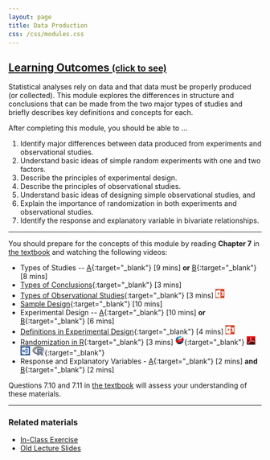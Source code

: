 ```yaml
---
layout: page
title: Data Production
css: /css/modules.css
---
```


<div class="panel-group-ILOs">
  <div class="panel panel-default">
    <div class="panel-heading">
      <h2 class="panel-title">
        <a data-toggle="collapse" href="#ILOs">Learning Outcomes <small>(click to see)</small></a>
      </h2>
    </div>
    <div id="ILOs" class="panel-collapse collapse">
      <div class="panel-body">
Statistical analyses rely on data and that data must be properly produced (or collected).  This module explores the differences in structure and conclusions that can be made from the two major types of studies and briefly describes key definitions and concepts for each.

<p>After completing this module, you should be able to ...</p>

<ol>
  <li>Identify major differences between data produced from experiments and observational studies.</li>
  <li>Understand basic ideas of simple random experiments with one and two factors.</li>
  <li>Describe the principles of experimental design.</li>
  <li>Describe the principles of observational studies.</li>
  <li>Understand basic ideas of designing simple observational studies, and</li>
  <li>Explain the importance of randomization in both experiments and observational studies.</li>
  <li>Identify the response and explanatory variable in bivariate relationships.</li>
</ol>
      </div>
    </div>
  </div>
</div>

----

You should prepare for the concepts of this module by reading **Chapter 7** in [the textbook](../../book/) and watching the following videos:

* Types of Studies -- [A](https://www.youtube.com/v/qksFkFh2ezo?version=3&autoplay=1&start=456&end=958){:target="_blank"} [9 mins] **or** [B](https://www.youtube.com/v/KDPBD3SPTPY?version=3&autoplay=1){:target="_blank"} [8 mins]
* [Types of Conclusions](https://www.youtube.com/v/5zkg1w5zoQ0?version=3&autoplay=1&start=1597){:target="_blank"} [3 mins]
* [Types of Observational Studies](https://vimeo.com/user45324800/observationaltypes){:target="_blank"} [3 mins]  [![PowerPOint](../../img/ppt.png)](PPT.pptx)
* [Sample Design](https://www.youtube.com/v/5zkg1w5zoQ0?version=3&autoplay=1&start=20&end=580){:target="_blank"} [10 mins]
* Experimental Design --  [A](https://www.youtube.com/v/v-xnPVCi9wM?version=3&autoplay=1&start=81&end=527){:target="_blank"} [10 mins] **or** [B](https://www.youtube.com/v/5zkg1w5zoQ0?version=3&autoplay=1&start=754&end=1126){:target="_blank"} [6 mins]
* [Definitions in Experimental Design](https://vimeo.com/user45324800/experimentdefns){:target="_blank"} [4 mins]  [![PowerPOint](../../img/ppt.png)](PPT.pptx)
* [Randomization in R](https://vimeo.com/user45324800/random-numbers){:target="_blank"} [3 mins] [![Web](../../img/web.png)](RHO.html){:target="_blank"}  [![PDF](../../img/pdf.png)](RHO.pdf) [![MSWord](../../img/word.png)](RHO.docx)  [![R](../../img/Rlogo.png)](RHO.R){:target="_blank"}
* Response and Explanatory Variables - [A](https://www.youtube.com/v/bokeTCH2aJY?version=3&autoplay=1&start=60&end=148){:target="_blank"} [2 mins] **and**  [B](https://www.youtube.com/v/bokeTCH2aJY?version=3&autoplay=1&start=378){:target="_blank"} [2 mins]

Questions 7.10 and 7.11 in [the textbook](../../book/) will assess your understanding of these materials.

----

### Related materials

* [In-Class Exercise](CE.html)
* [Old Lecture Slides](PPT_old.pptx)
